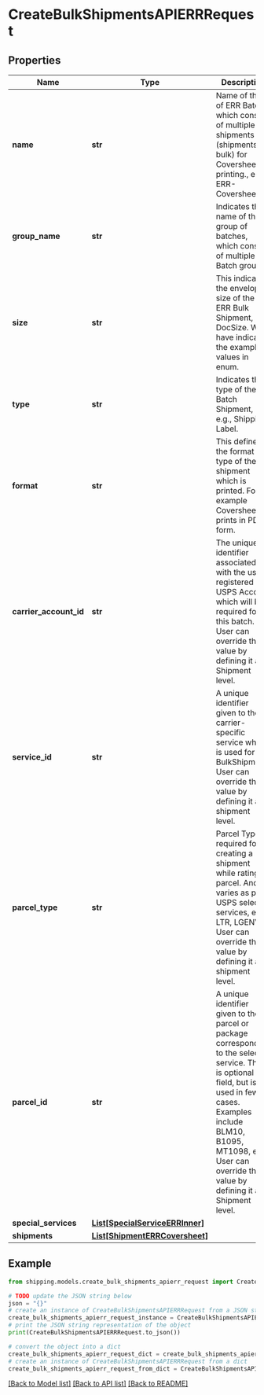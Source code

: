 # CreateBulkShipmentsAPIERRRequest


## Properties

Name | Type | Description | Notes
------------ | ------------- | ------------- | -------------
**name** | **str** | Name of the of ERR Batch which consists of multiple shipments (shipments in bulk) for Coversheet printing., e.g. ERR-Coversheet07. | 
**group_name** | **str** | Indicates the name of the group of batches, which consists of multiple Batch groups. | [optional] 
**size** | **str** | This indicates the envelope size of the ERR Bulk Shipment, i.e., DocSize. We have indicated the example values in enum. | 
**type** | **str** | Indicates the type of the Batch Shipment, e.g., Shipping Label. | 
**format** | **str** | This defines the format type of the shipment which is printed. For example Coversheet prints in PDF form. | [optional] 
**carrier_account_id** | **str** | The unique identifier associated with the user&#39;s registered USPS Account which will be required for this batch. User can override this value by defining it at Shipment level. | 
**service_id** | **str** | A unique identifier given  to the carrier-specific service which is used for this BulkShipment. User can override this value by defining it at shipment level. | 
**parcel_type** | **str** | Parcel Type is required for creating a shipment while rating a parcel. And it varies as per USPS selected services, e.g. LTR, LGENV. User can override this value by defining it at shipment level. | 
**parcel_id** | **str** | A unique identifier given to the parcel or package corresponding to the selected service. This is optional field, but is used in few cases. Examples include BLM10, B1095, MT1098, etc. User can override this value by defining it at Shipment level. | [optional] 
**special_services** | [**List[SpecialServiceERRInner]**](SpecialServiceERRInner.md) |  | [optional] 
**shipments** | [**List[ShipmentERRCoversheet]**](ShipmentERRCoversheet.md) |  | 

## Example

```python
from shipping.models.create_bulk_shipments_apierr_request import CreateBulkShipmentsAPIERRRequest

# TODO update the JSON string below
json = "{}"
# create an instance of CreateBulkShipmentsAPIERRRequest from a JSON string
create_bulk_shipments_apierr_request_instance = CreateBulkShipmentsAPIERRRequest.from_json(json)
# print the JSON string representation of the object
print(CreateBulkShipmentsAPIERRRequest.to_json())

# convert the object into a dict
create_bulk_shipments_apierr_request_dict = create_bulk_shipments_apierr_request_instance.to_dict()
# create an instance of CreateBulkShipmentsAPIERRRequest from a dict
create_bulk_shipments_apierr_request_from_dict = CreateBulkShipmentsAPIERRRequest.from_dict(create_bulk_shipments_apierr_request_dict)
```
[[Back to Model list]](../README.md#documentation-for-models) [[Back to API list]](../README.md#documentation-for-api-endpoints) [[Back to README]](../README.md)



